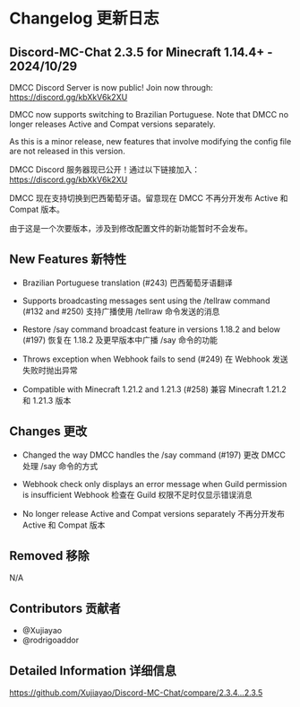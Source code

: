 # Changelog 更新日志

## Discord-MC-Chat 2.3.5 for Minecraft 1.14.4+ - 2024/10/29

DMCC Discord Server is now public! Join now through: https://discord.gg/kbXkV6k2XU

DMCC now supports switching to Brazilian Portuguese. Note that DMCC no longer releases Active and Compat versions separately.

As this is a minor release, new features that involve modifying the config file are not released in this version.

DMCC Discord 服务器现已公开！通过以下链接加入：https://discord.gg/kbXkV6k2XU

DMCC 现在支持切换到巴西葡萄牙语。留意现在 DMCC 不再分开发布 Active 和 Compat 版本。

由于这是一个次要版本，涉及到修改配置文件的新功能暂时不会发布。

## New Features 新特性

- Brazilian Portuguese translation (#243)
  巴西葡萄牙语翻译

- Supports broadcasting messages sent using the /tellraw command (#132 and #250)
  支持广播使用 /tellraw 命令发送的消息

- Restore /say command broadcast feature in versions 1.18.2 and below (#197)
  恢复在 1.18.2 及更早版本中广播 /say 命令的功能

- Throws exception when Webhook fails to send (#249)
  在 Webhook 发送失败时抛出异常

- Compatible with Minecraft 1.21.2 and 1.21.3 (#258)
  兼容 Minecraft 1.21.2 和 1.21.3 版本

## Changes 更改

- Changed the way DMCC handles the /say command (#197)
  更改 DMCC 处理 /say 命令的方式

- Webhook check only displays an error message when Guild permission is insufficient
  Webhook 检查在 Guild 权限不足时仅显示错误消息

- No longer release Active and Compat versions separately
  不再分开发布 Active 和 Compat 版本

## Removed 移除

N/A

## Contributors 贡献者

- @Xujiayao
- @rodrigoaddor

## Detailed Information 详细信息

https://github.com/Xujiayao/Discord-MC-Chat/compare/2.3.4...2.3.5